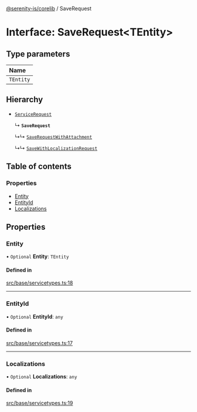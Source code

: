 [@serenity-is/corelib](../README.md) / SaveRequest

# Interface: SaveRequest\<TEntity\>

## Type parameters

| Name |
| :------ |
| `TEntity` |

## Hierarchy

- [`ServiceRequest`](ServiceRequest.md)

  ↳ **`SaveRequest`**

  ↳↳ [`SaveRequestWithAttachment`](SaveRequestWithAttachment.md)

  ↳↳ [`SaveWithLocalizationRequest`](SaveWithLocalizationRequest.md)

## Table of contents

### Properties

- [Entity](SaveRequest.md#entity)
- [EntityId](SaveRequest.md#entityid)
- [Localizations](SaveRequest.md#localizations)

## Properties

### Entity

• `Optional` **Entity**: `TEntity`

#### Defined in

[src/base/servicetypes.ts:18](https://github.com/serenity-is/serenity/blob/master/packages/corelib/src/base/servicetypes.ts#L18)

___

### EntityId

• `Optional` **EntityId**: `any`

#### Defined in

[src/base/servicetypes.ts:17](https://github.com/serenity-is/serenity/blob/master/packages/corelib/src/base/servicetypes.ts#L17)

___

### Localizations

• `Optional` **Localizations**: `any`

#### Defined in

[src/base/servicetypes.ts:19](https://github.com/serenity-is/serenity/blob/master/packages/corelib/src/base/servicetypes.ts#L19)
